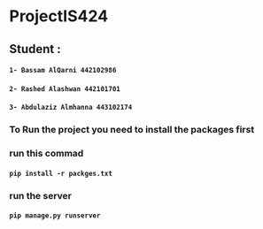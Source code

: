 ﻿# ProjectIS424

## Student :

#### `1- Bassam AlQarni 442102986`

#### `2- Rashed Alashwan 442101701`

#### `3- Abdulaziz Almhanna 443102174`

### To Run the project you need to install the packages first

### run this commad

#### `pip install -r packges.txt`

### run the server

#### `pip manage.py runserver`
